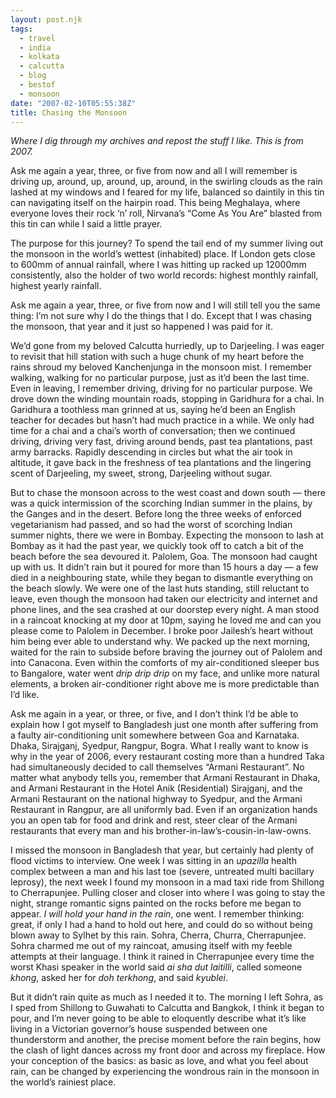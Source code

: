 ```yaml
---
layout: post.njk
tags:
  - travel
  - india
  - kolkata
  - calcutta
  - blog
  - bestof
  - monsoon
date: "2007-02-10T05:55:38Z"
title: Chasing the Monsoon
---
```


_Where I dig through my archives and repost the stuff I like. This is from 2007._

Ask me again a year, three, or five from now and all I will remember is driving up, around, up, around, up, around, in the swirling clouds as the rain lashed at my windows and I feared for my life, balanced so daintily in this tin can navigating itself on the hairpin road. This being Meghalaya, where everyone loves their rock ‘n’ roll, Nirvana’s “Come As You Are” blasted from this tin can while I said a little prayer.

The purpose for this journey? To spend the tail end of my summer living out the monsoon in the world’s wettest (inhabited) place. If London gets close to 600mm of annual rainfall, where I was hitting up racked up 12000mm consistently, also the holder of two world records: highest monthly rainfall, highest yearly rainfall.

Ask me again a year, three, or five from now and I will still tell you the same thing: I’m not sure why I do the things that I do. Except that I was chasing the monsoon, that year and it just so happened I was paid for it.

We’d gone from my beloved Calcutta hurriedly, up to Darjeeling. I was eager to revisit that hill station with such a huge chunk of my heart before the rains shroud my beloved Kanchenjunga in the monsoon mist. I remember walking, walking for no particular purpose, just as it’d been the last time. Even in leaving, I remember driving, driving for no particular purpose. We drove down the winding mountain roads, stopping in Garidhura for a chai. In Garidhura a toothless man grinned at us, saying he’d been an English teacher for decades but hasn’t had much practice in a while. We only had time for a chai and a chai’s worth of conversation; then we continued driving, driving very fast, driving around bends, past tea plantations, past army barracks. Rapidly descending in circles but what the air took in altitude, it gave back in the freshness of tea plantations and the lingering scent of Darjeeling, my sweet, strong, Darjeeling without sugar.

But to chase the monsoon across to the west coast and down south — there was a quick intermission of the scorching Indian summer in the plains, by the Ganges and in the desert. Before long the three weeks of enforced vegetarianism had passed, and so had the worst of scorching Indian summer nights, there we were in Bombay. Expecting the monsoon to lash at Bombay as it had the past year, we quickly took off to catch a bit of the beach before the sea devoured it. Palolem, Goa. The monsoon had caught up with us. It didn’t rain but it poured for more than 15 hours a day — a few died in a neighbouring state, while they began to dismantle everything on the beach slowly. We were one of the last huts standing, still reluctant to leave, even though the monsoon had taken our electricity and internet and phone lines, and the sea crashed at our doorstep every night. A man stood in a raincoat knocking at my door at 10pm, saying he loved me and can you please come to Palolem in December. I broke poor Jailesh’s heart without him being ever able to understand why. We packed up the next morning, waited for the rain to subside before braving the journey out of Palolem and into Canacona. Even within the comforts of my air-conditioned sleeper bus to Bangalore, water went _drip drip drip_ on my face, and unlike more natural elements, a broken air-conditioner right above me is more predictable than I’d like.

Ask me again in a year, or three, or five, and I don’t think I’d be able to explain how I got myself to Bangladesh just one month after suffering from a faulty air-conditioning unit somewhere between Goa and Karnataka. Dhaka, Sirajganj, Syedpur, Rangpur, Bogra. What I really want to know is why in the year of 2006, every restaurant costing more than a hundred Taka had simultaneously decided to call themselves “Armani Restaurant”. No matter what anybody tells you, remember that Armani Restaurant in Dhaka, and Armani Restaurant in the Hotel Anik (Residential) Sirajganj, and the Armani Restaurant on the national highway to Syedpur, and the Armani Restaurant in Rangpur, are all uniformly bad. Even if an organization hands you an open tab for food and drink and rest, steer clear of the Armani restaurants that every man and his brother-in-law’s-cousin-in-law-owns.

I missed the monsoon in Bangladesh that year, but certainly had plenty of flood victims to interview. One week I was sitting in an _upazilla_ health complex between a man and his last toe (severe, untreated multi bacillary leprosy), the next week I found my monsoon in a mad taxi ride from Shillong to Cherrapunjee. Pulling closer and closer into where I was going to stay the night, strange romantic signs painted on the rocks before me began to appear. _I will hold your hand in the rain_, one went. I remember thinking: great, if only I had a hand to hold out here, and could do so without being blown away to Sylhet by this rain. Sohra, Cherra, Churra, Cherrapunjee. Sohra charmed me out of my raincoat, amusing itself with my feeble attempts at their language. I think it rained in Cherrapunjee every time the worst Khasi speaker in the world said _ai sha dut laitilli_, called someone _khong_, asked her for _doh terkhong_, and said _kyublei_.

But it didn’t rain quite as much as I needed it to. The morning I left Sohra, as I sped from Shillong to Guwahati to Calcutta and Bangkok, I think it began to pour, and I’m never going to be able to eloquently describe what it’s like living in a Victorian governor’s house suspended between one thunderstorm and another, the precise moment before the rain begins, how the clash of light dances across my front door and across my fireplace. How your conception of the basics: as basic as love, and what you feel about rain, can be changed by experiencing the wondrous rain in the monsoon in the world’s rainiest place.
